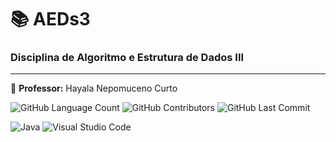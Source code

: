 # 📚 AEDs3
### Disciplina de Algoritmo e Estrutura de Dados III
-----------
🍎 **Professor:** Hayala Nepomuceno Curto


<img alt="GitHub Language Count" src="https://img.shields.io/badge/languages-1-blue" /> <img alt="GitHub Contributors" src="https://img.shields.io/github/contributors/bpsoraggi/PUC-Minas" /> <img alt="GitHub Last Commit" src="https://img.shields.io/github/last-commit/bpsoraggi/PUC-Minas" />

![Java](https://img.shields.io/badge/java-%23ED8B00.svg?style=for-the-badge&logo=openjdk&logoColor=white) ![Visual Studio Code](https://img.shields.io/badge/Visual%20Studio%20Code-0078d7.svg?style=for-the-badge&logo=visual-studio-code&logoColor=white)
